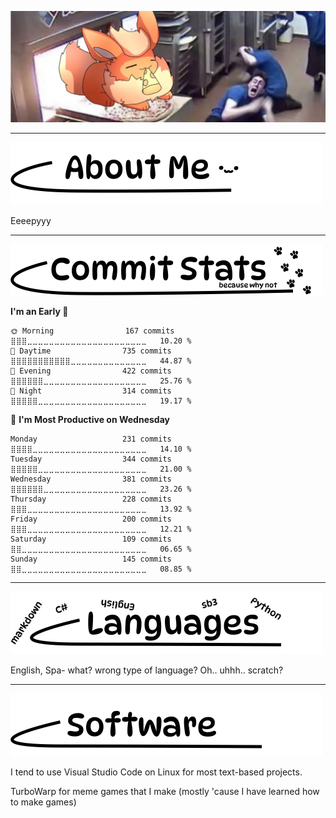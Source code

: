 <p align = "center">
  <img src="https://github.com/Johang727/Johang727/blob/235050c39a5b730f9dbae1ac15f475944961366e/assets/flareon.png" width = "1000" />
</p>

----

<p align = "left">
  <img src="https://github.com/Johang727/Johang727/blob/main/assets/about_label.png" width="500" />
</p>
<!-- about -->

Eeeepyyy

----

<p align = "left">
  <img src="https://github.com/Johang727/Johang727/blob/62c7e663bdc7fa764c84e729dad1bb27a1669013/assets/commits_label.png" width="500" />
</p>

<!--START_SECTION:waka-->
**I'm an Early 🐤** 

```text
🌞 Morning                167 commits         ⣿⣿⣿⣀⣀⣀⣀⣀⣀⣀⣀⣀⣀⣀⣀⣀⣀⣀⣀⣀⣀⣀⣀⣀⣀   10.20 % 
🌆 Daytime                735 commits         ⣿⣿⣿⣿⣿⣿⣿⣿⣿⣿⣿⣀⣀⣀⣀⣀⣀⣀⣀⣀⣀⣀⣀⣀⣀   44.87 % 
🌃 Evening                422 commits         ⣿⣿⣿⣿⣿⣿⣀⣀⣀⣀⣀⣀⣀⣀⣀⣀⣀⣀⣀⣀⣀⣀⣀⣀⣀   25.76 % 
🌙 Night                  314 commits         ⣿⣿⣿⣿⣿⣀⣀⣀⣀⣀⣀⣀⣀⣀⣀⣀⣀⣀⣀⣀⣀⣀⣀⣀⣀   19.17 % 
```
📅 **I'm Most Productive on Wednesday** 

```text
Monday                   231 commits         ⣿⣿⣿⣿⣀⣀⣀⣀⣀⣀⣀⣀⣀⣀⣀⣀⣀⣀⣀⣀⣀⣀⣀⣀⣀   14.10 % 
Tuesday                  344 commits         ⣿⣿⣿⣿⣿⣀⣀⣀⣀⣀⣀⣀⣀⣀⣀⣀⣀⣀⣀⣀⣀⣀⣀⣀⣀   21.00 % 
Wednesday                381 commits         ⣿⣿⣿⣿⣿⣿⣀⣀⣀⣀⣀⣀⣀⣀⣀⣀⣀⣀⣀⣀⣀⣀⣀⣀⣀   23.26 % 
Thursday                 228 commits         ⣿⣿⣿⣀⣀⣀⣀⣀⣀⣀⣀⣀⣀⣀⣀⣀⣀⣀⣀⣀⣀⣀⣀⣀⣀   13.92 % 
Friday                   200 commits         ⣿⣿⣿⣀⣀⣀⣀⣀⣀⣀⣀⣀⣀⣀⣀⣀⣀⣀⣀⣀⣀⣀⣀⣀⣀   12.21 % 
Saturday                 109 commits         ⣿⣿⣀⣀⣀⣀⣀⣀⣀⣀⣀⣀⣀⣀⣀⣀⣀⣀⣀⣀⣀⣀⣀⣀⣀   06.65 % 
Sunday                   145 commits         ⣿⣿⣀⣀⣀⣀⣀⣀⣀⣀⣀⣀⣀⣀⣀⣀⣀⣀⣀⣀⣀⣀⣀⣀⣀   08.85 % 
```



<!--END_SECTION:waka-->

----

<p align = "left">
  <img src="https://github.com/Johang727/Johang727/blob/main/assets/languages_label.png" width="500" />
</p>

English, Spa- what? wrong type of language? Oh.. uhhh.. scratch?



----

<p align = "left">
  <img src="https://github.com/Johang727/Johang727/blob/main/assets/software_label.png" width="500" />
</p>

I tend to use Visual Studio Code on Linux for most text-based projects.

TurboWarp for meme games that I make (mostly 'cause I have learned how to make games)
